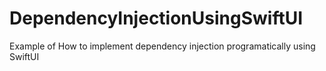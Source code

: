 # DependencyInjectionUsingSwiftUI
Example of How to implement dependency injection programatically using SwiftUI
